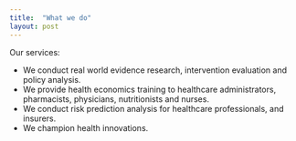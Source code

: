 ```yaml
---
title:  "What we do"
layout: post
---
```

Our services:
* We conduct real world evidence research, intervention evaluation and policy analysis.
* We provide health economics training to healthcare administrators, pharmacists, physicians, nutritionists and nurses.
* We conduct risk prediction analysis for healthcare professionals, and insurers.
* We champion health innovations.

